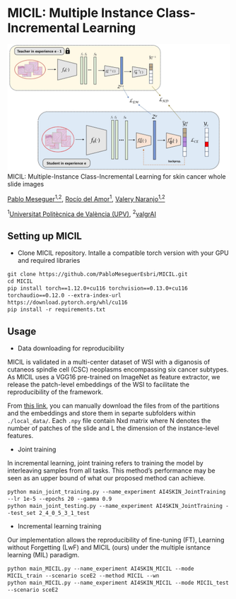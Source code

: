 # MICIL: Multiple Instance Class-Incremental Learning
![Alt text](MICIL.jpg)
MICIL: Multiple-Instance Class-Incremental Learning for skin cancer whole slide images

[Pablo Meseguer<sup>1,2</sup>](https://scholar.google.es/citations?user=4r9lgdAAAAAJ&hl=es&oi=ao), [Rocío del Amor<sup>1</sup>](https://scholar.google.es/citations?user=CPCZPNkAAAAJ&hl=es&oi=ao), [Valery Naranjo<sup>1,2</sup>](https://scholar.google.com/citations?user=jk4XsG0AAAAJ&hl=es&oi=ao)

<sup>1</sup>[Universitat Politècnica de València (UPV)](https://www.upv.es/), <sup>2</sup>[valgrAI](https://valgrai.eu/es/)

## Setting up MICIL

* Clone MICIL repository. Intalle  a compatible torch version with your GPU and required libraries
```
git clone https://github.com/PabloMeseguerEsbri/MICIL.git
cd MICIL
pip install torch==1.12.0+cu116 torchvision==0.13.0+cu116 torchaudio==0.12.0 --extra-index-url https://download.pytorch.org/whl/cu116
pip install -r requirements.txt
```

## Usage

* Data downloading for reproducibility

MICIL is validated in a multi-center dataset of WSI with a diganosis of cutaneos spindle cell (CSC) neoplasms encompassing six cancer subtypes. As MICIL uses a VGG16 pre-trained on ImageNet as feature extractor, we release the patch-level embeddings of the WSI to facilitate the reproducibility of the framework. 

From [this link](https://upvedues-my.sharepoint.com/:f:/g/personal/pabmees_upv_edu_es/EktGvxUsoEJFi0hltONyuTQBWWKzeSt4EoC5PrVyh2R4xA?e=0B3u2B), you can manually download the files from of the partitions and the embeddings and store them in separte subfolders within `./local_data/`. Each `.npy` file contain Nxd matrix where N denotes the number of patches of the slide and L the dimension of the instance-level features. 

* Joint training

In incremental learning, joint training refers to training the model by interleaving samples from all tasks. This method’s performance may be seen as an upper bound of what our proposed method can achieve. 

```
python main_joint_training.py --name_experiment AI4SKIN_JointTraining --lr 1e-5 --epochs 20 --gamma 0.9
python main_joint_testing.py --name_experiment AI4SKIN_JointTraining --test_set 2_4_0_5_3_1_test
```


* Incremental learning training

Our implementation allows the reproducibility of fine-tuning (FT), Learning without Forgetting (LwF) and MICIL (ours) under the multiple isntance learning (MIL) paradigm.
  
```
python main_MICIL.py --name_experiment AI4SKIN_MICIL --mode MICIL_train --scenario sceE2 --method MICIL --wn
python main_MICIL.py --name_experiment AI4SKIN_MICIL --mode MICIL_test --scenario sceE2
```
